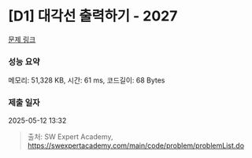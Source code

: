 # [D1] 대각선 출력하기 - 2027 

[문제 링크](https://swexpertacademy.com/main/code/problem/problemDetail.do?contestProbId=AV5QFuZ6As0DFAUq) 

### 성능 요약

메모리: 51,328 KB, 시간: 61 ms, 코드길이: 68 Bytes

### 제출 일자

2025-05-12 13:32



> 출처: SW Expert Academy, https://swexpertacademy.com/main/code/problem/problemList.do